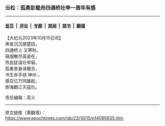 ### 云松：孤勇彭载舟四通桥壮举一周年有感

---

#### [首页](../../../..?n14095635) &nbsp;|&nbsp; [评论](../../../../../epoch-comment?n14095635) &nbsp;|&nbsp; [专题](../../../../../epoch-special?n14095635) &nbsp;|&nbsp; [禁闻](../../../../../epoch-news?n14095635) &nbsp;|&nbsp; [禁书](../../../../../books?n14095635) &nbsp;|&nbsp; [翻墙](https://github.com/gfw-breaker/nogfw/blob/master/README.md?n14095635)


<div class="post_content" id="artbody" itemprop="articleBody">
 <!-- article content begin -->
 <p>
  【大纪元2023年10月15日讯】
  <br/>
  黑夜沉沉感楚囚，
  <br/>
  <ok href="https://www.epochtimes.com/gb/tag/%E5%9B%9B%E9%80%9A%E6%A1%A5%E4%B8%8A.html">
   四通桥上
  </ok>
  又寒秋。
  <br/>
  硝烟散尽英姿在，
  <br/>
  热血犹温壮举留。
  <br/>
  孤勇舍身诛撒旦，
  <br/>
  书生赤手拯
  <ok href="https://www.epochtimes.com/gb/tag/%E7%A5%9E%E5%B7%9E.html">
   神州
  </ok>
  。
  <br/>
  感召亿万同雄起，
  <br/>
  倒海翻江灭寇仇。
 </p>
 <p>
  责任编辑：高义
 </p>
 <!-- article content end -->
 <div id="below_article_ad">
 </div>
</div>


---

原文链接（需翻墙）：https://www.epochtimes.com/gb/23/10/15/n14095635.htm